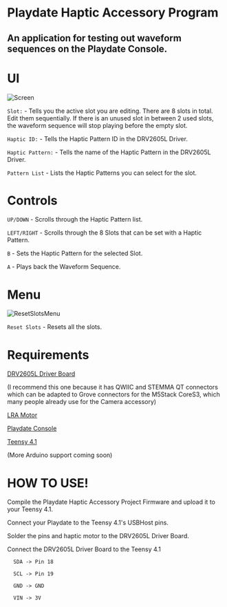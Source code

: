 # Playdate Haptic Accessory Program

## An application for testing out waveform sequences on the Playdate Console.

# UI

![Screen](https://github.com/SamDamDing/Playdate-Haptic-Accessory-Program/assets/45549722/342ac636-5684-4656-8d77-9422b612c1ae)

`Slot:` - Tells you the active slot you are editing. There are 8 slots in total. Edit them sequentially. If there is an unused slot in between 2 used slots, the waveform sequence will stop playing before the empty slot.

`Haptic ID:` - Tells the Haptic Pattern ID in the DRV2605L Driver.

`Haptic Pattern:` - Tells the name of the Haptic Pattern in the DRV2605L Driver.

`Pattern List` - Lists the Haptic Patterns you can select for the slot.

# Controls

`UP/DOWN` - Scrolls through the Haptic Pattern list.

`LEFT/RIGHT` - Scrolls through the 8 Slots that can be set with a Haptic Pattern.

`B` - Sets the Haptic Pattern for the selected Slot.

`A` - Plays back the Waveform Sequence.

# Menu

![ResetSlotsMenu](https://github.com/SamDamDing/Playdate-Haptic-Accessory-Program/assets/45549722/45b8d5b9-2b53-4c7e-ad2c-bf5958028f2f)

`Reset Slots` - Resets all the slots.

# Requirements

[DRV2605L Driver Board](https://www.adafruit.com/product/2305) 

(I recommend this one because it has QWIIC and STEMMA QT connectors which can be adapted to Grove connectors for the M5Stack CoreS3, which many people already use for the Camera accessory)

[LRA Motor](https://www.adafruit.com/product/1201)

[Playdate Console](https://play.date/)

[Teensy 4.1](https://www.pjrc.com/store/teensy41.html) 

(More Arduino support coming soon)

# HOW TO USE!

Compile the Playdate Haptic Accessory Project Firmware and upload it to your Teensy 4.1.

Connect your Playdate to the Teensy 4.1's USBHost pins.

Solder the pins and haptic motor to the DRV2605L Driver Board.

Connect the DRV2605L Driver Board to the Teensy 4.1

```
  SDA -> Pin 18
  
  SCL -> Pin 19
  
  GND -> GND
  
  VIN -> 3V
```

